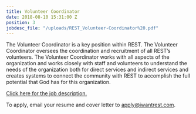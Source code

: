```yaml
---
title: Volunteer Coordinator
date: 2018-08-10 15:31:00 Z
position: 3
jobdesc_file: "/uploads/REST_Volunteer-Coordinator%20.pdf"
---
```


The Volunteer Coordinator is a key position within REST. The Volunteer Coordinator oversees the coordination and recruitment of all REST’s volunteers. The Volunteer Coordinator works with all aspects of the organization and works closely with staff and volunteers to understand the needs of the organization both for direct services and indirect services and creates systems to connect the community with REST to accomplish the full potential that God has for this organization.

[Click here for the job description.](/uploads/REST_Volunteer-Coordinator%20.pdf)

To apply, email your resume and cover letter to [apply@iwantrest.com](mailto:apply@iwantrest.com).
